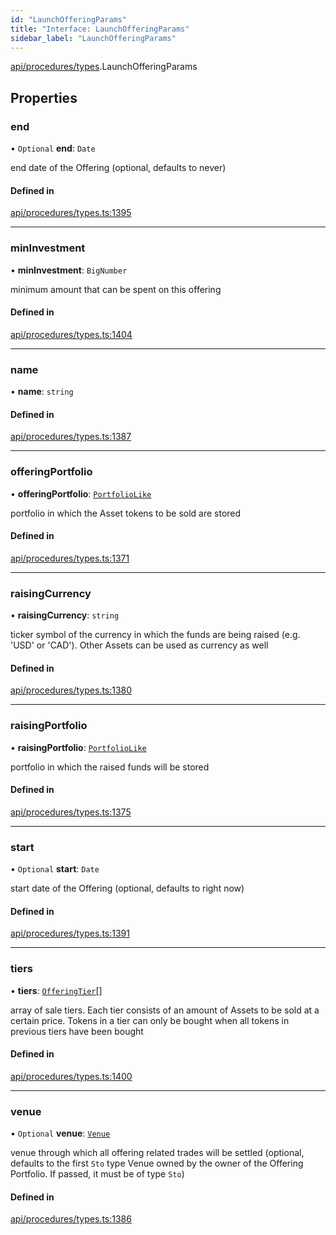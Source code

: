 ```yaml
---
id: "LaunchOfferingParams"
title: "Interface: LaunchOfferingParams"
sidebar_label: "LaunchOfferingParams"
---
```


[api/procedures/types](../../../../../modules/API/Procedures/Types/Types.md).LaunchOfferingParams

## Properties

### end

• `Optional` **end**: `Date`

end date of the Offering (optional, defaults to never)

#### Defined in

[api/procedures/types.ts:1395](https://github.com/PolymeshAssociation/polymesh-sdk/blob/5b946f904/src/api/procedures/types.ts#L1395)

___

### minInvestment

• **minInvestment**: `BigNumber`

minimum amount that can be spent on this offering

#### Defined in

[api/procedures/types.ts:1404](https://github.com/PolymeshAssociation/polymesh-sdk/blob/5b946f904/src/api/procedures/types.ts#L1404)

___

### name

• **name**: `string`

#### Defined in

[api/procedures/types.ts:1387](https://github.com/PolymeshAssociation/polymesh-sdk/blob/5b946f904/src/api/procedures/types.ts#L1387)

___

### offeringPortfolio

• **offeringPortfolio**: [`PortfolioLike`](../../../../../modules/API/Entities/Types/Types.md#portfoliolike)

portfolio in which the Asset tokens to be sold are stored

#### Defined in

[api/procedures/types.ts:1371](https://github.com/PolymeshAssociation/polymesh-sdk/blob/5b946f904/src/api/procedures/types.ts#L1371)

___

### raisingCurrency

• **raisingCurrency**: `string`

ticker symbol of the currency in which the funds are being raised (e.g. 'USD' or 'CAD').
  Other Assets can be used as currency as well

#### Defined in

[api/procedures/types.ts:1380](https://github.com/PolymeshAssociation/polymesh-sdk/blob/5b946f904/src/api/procedures/types.ts#L1380)

___

### raisingPortfolio

• **raisingPortfolio**: [`PortfolioLike`](../../../../../modules/API/Entities/Types/Types.md#portfoliolike)

portfolio in which the raised funds will be stored

#### Defined in

[api/procedures/types.ts:1375](https://github.com/PolymeshAssociation/polymesh-sdk/blob/5b946f904/src/api/procedures/types.ts#L1375)

___

### start

• `Optional` **start**: `Date`

start date of the Offering (optional, defaults to right now)

#### Defined in

[api/procedures/types.ts:1391](https://github.com/PolymeshAssociation/polymesh-sdk/blob/5b946f904/src/api/procedures/types.ts#L1391)

___

### tiers

• **tiers**: [`OfferingTier`](../../../Entities/Offering/Types/OfferingTier/OfferingTier.md)[]

array of sale tiers. Each tier consists of an amount of Assets to be sold at a certain price.
  Tokens in a tier can only be bought when all tokens in previous tiers have been bought

#### Defined in

[api/procedures/types.ts:1400](https://github.com/PolymeshAssociation/polymesh-sdk/blob/5b946f904/src/api/procedures/types.ts#L1400)

___

### venue

• `Optional` **venue**: [`Venue`](../../../../../classes/API/Entities/Venue/Venue.md)

venue through which all offering related trades will be settled
  (optional, defaults to the first `Sto` type Venue owned by the owner of the Offering Portfolio.
  If passed, it must be of type `Sto`)

#### Defined in

[api/procedures/types.ts:1386](https://github.com/PolymeshAssociation/polymesh-sdk/blob/5b946f904/src/api/procedures/types.ts#L1386)
